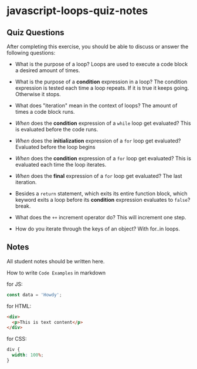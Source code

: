 # javascript-loops-quiz-notes

## Quiz Questions

After completing this exercise, you should be able to discuss or answer the following questions:

- What is the purpose of a loop?
  Loops are used to execute a code block a desired amount of times.

- What is the purpose of a **condition** expression in a loop?
  The condition expression is tested each time a loop repeats. If it is true it keeps going. Otherwise it stops.

- What does "iteration" mean in the context of loops?
  The amount of times a code block runs.

- _When_ does the **condition** expression of a `while` loop get evaluated?
  This is evaluated before the code runs.

- _When_ does the **initialization** expression of a `for` loop get evaluated?
  Evaluated before the loop begins

- _When_ does the **condition** expression of a `for` loop get evaluated?
  This is evaluated each time the loop iterates.

- _When_ does the **final** expression of a `for` loop get evaluated?
  The last iteration.

- Besides a `return` statement, which exits its entire function block, which keyword exits a loop before its **condition** expression evaluates to `false`?
  break.

- What does the `++` increment operator do?
  This will increment one step.

- How do you iterate through the keys of an object?
  With for..in loops.

## Notes

All student notes should be written here.

How to write `Code Examples` in markdown

for JS:

```javascript
const data = 'Howdy';
```

for HTML:

```html
<div>
  <p>This is text content</p>
</div>
```

for CSS:

```css
div {
  width: 100%;
}
```
